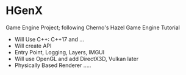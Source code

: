 # HGenX
Game Engine Project; following Cherno's Hazel Game Engine Tutorial
- Will Use C++: C++17 and ...
- Will create API
- Entry Point, Logging, Layers, IMGUI
- Will use OpenGL and add DirectX3D, Vulkan later
- Physically Based Renderer
.....
